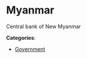 # Myanmar


Central bank of New Myanmar



**Categories**:
- [Government](https://github.com/apis-list/apis-list#government)




